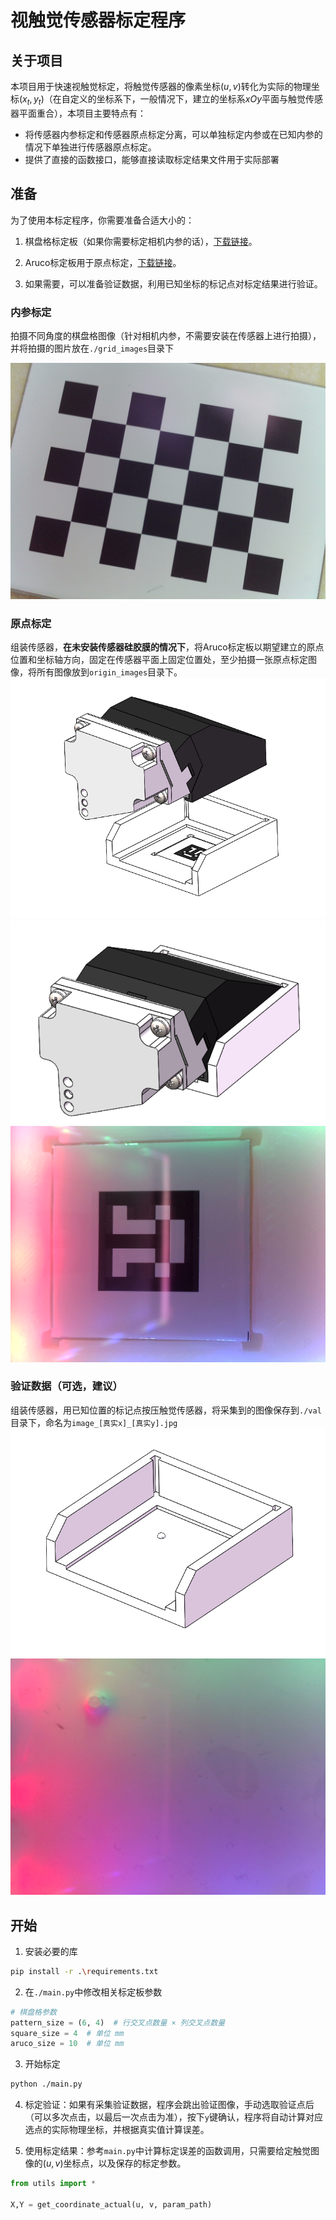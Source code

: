 # 视触觉传感器标定程序

## 关于项目

本项目用于快速视触觉标定，将触觉传感器的像素坐标$(u,v)$转化为实际的物理坐标$(x_t,y_t)$（在自定义的坐标系下，一般情况下，建立的坐标系$xOy$平面与触觉传感器平面重合），本项目主要特点有：
* 将传感器内参标定和传感器原点标定分离，可以单独标定内参或在已知内参的情况下单独进行传感器原点标定。
* 提供了直接的函数接口，能够直接读取标定结果文件用于实际部署

## 准备

为了使用本标定程序，你需要准备合适大小的：
1. 棋盘格标定板（如果你需要标定相机内参的话），[下载链接](https://calib.io/pages/camera-calibration-pattern-generator)。

2. Aruco标定板用于原点标定，[下载链接](https://chev.me/arucogen/)。

3. 如果需要，可以准备验证数据，利用已知坐标的标记点对标定结果进行验证。
   
### 内参标定

拍摄不同角度的棋盘格图像（针对相机内参，不需要安装在传感器上进行拍摄），并将拍摄的图片放在`./grid_images`目录下

![不同角度的棋盘格图片](./grid_images/WIN_20250427_14_33_02_Pro.jpg)


### 原点标定
组装传感器，**在未安装传感器硅胶膜的情况下**，将Aruco标定板以期望建立的原点位置和坐标轴方向，固定在传感器平面上固定位置处，至少拍摄一张原点标定图像，将所有图像放到`origin_images`目录下。
![alt text](./doc_images/image.png)
![alt text](./doc_images/image-1.png)
![alt text](./origin_images/WIN_20250428_13_03_35_Pro.jpg)


### 验证数据（可选，建议）

组装传感器，用已知位置的标记点按压触觉传感器，将采集到的图像保存到`./val`目录下，命名为`image_[真实x]_[真实y].jpg`
![alt text](./doc_images/image-2.png)
![alt text](./val/image_5_-7.jpg)

## 开始
1. 安装必要的库
```bash
pip install -r .\requirements.txt
```
2. 在`./main.py`中修改相关标定板参数

``` python
# 棋盘格参数
pattern_size = (6, 4)  # 行交叉点数量 × 列交叉点数量
square_size = 4  # 单位 mm
aruco_size = 10  # 单位 mm

```

3. 开始标定
```bash
python ./main.py
```

4. 标定验证：如果有采集验证数据，程序会跳出验证图像，手动选取验证点后（可以多次点击，以最后一次点击为准），按下`y`键确认，程序将自动计算对应选点的实际物理坐标，并根据真实值计算误差。

5. 使用标定结果：参考`main.py`中计算标定误差的函数调用，只需要给定触觉图像的$(u,v)$坐标点，以及保存的标定参数。
```python
from utils import *

X,Y = get_coordinate_actual(u, v, param_path)
```
